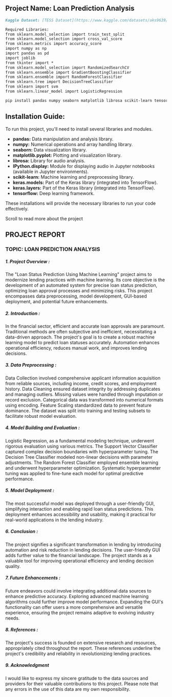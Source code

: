 ## Project Name: Loan Prediction Analysis
```markdown
Kaggle Dataset: [TESS Dataset](https://www.kaggle.com/datasets/aks9639/mydemodata/code)

Required Libraries:
from sklearn.model_selection import train_test_split
from sklearn.model_selection import cross_val_score
from sklearn.metrics import accuracy_score
import numpy as np
import pandas as pd
import joblib
from tkinter import *
from sklearn.model_selection import RandomizedSearchCV
from sklearn.ensemble import GradientBoostingClassifier
from sklearn.ensemble import RandomForestClassifier
from sklearn.tree import DecisionTreeClassifier
from sklearn import svm
from sklearn.linear_model import LogisticRegression
```

```bash
pip install pandas numpy seaborn matplotlib librosa scikit-learn tensorflow
```

## Installation Guide:

To run this project, you'll need to install several libraries and modules. 
- **pandas:** Data manipulation and analysis library. 
- **numpy:** Numerical operations and array handling library.
- **seaborn:** Data visualization library.
- **matplotlib.pyplot:** Plotting and visualization library. 
- **librosa:** Library for audio analysis. 
- **IPython.display:** Module for displaying audio in Jupyter notebooks (available in Jupyter environments).
- **scikit-learn:** Machine learning and preprocessing library. 
- **keras.models:** Part of the Keras library (integrated into TensorFlow). 
- **keras.layers:** Part of the Keras library (integrated into TensorFlow).
- **tensorflow:** Deep learning framework. 


These installations will provide the necessary libraries to run your code effectively.

Scroll to read more about the project

## PROJECT REPORT
### TOPIC: LOAN PREDICTION ANALYSIS

##### 1. Project Overview : 
The "Loan Status Prediction Using Machine Learning" project aims to modernize lending practices with machine learning. Its core objective is the development of an automated system for precise loan status prediction, optimizing loan approval processes and minimizing risks. This project encompasses data preprocessing, model development, GUI-based deployment, and potential future enhancements.

##### 2. Introduction : 
In the financial sector, efficient and accurate loan approvals are paramount. Traditional methods are often subjective and inefficient, necessitating a data-driven approach. The project's goal is to create a robust machine learning model to predict loan statuses accurately. Automation enhances operational efficiency, reduces manual work, and improves lending decisions.

##### 3. Data Preprocessing : 
Data Collection involved comprehensive applicant information acquisition from reliable sources, including income, credit scores, and employment history. Data Cleaning ensured dataset integrity by addressing duplicates and managing outliers. Missing values were handled through imputation or record exclusion. Categorical data was transformed into numerical formats using encoding. Feature Scaling standardized data to prevent feature dominance. The dataset was split into training and testing subsets to facilitate robust model evaluation.

##### 4. Model Building and Evaluation : 
Logistic Regression, as a fundamental modeling technique, underwent rigorous evaluation using various metrics. The Support Vector Classifier captured complex decision boundaries with hyperparameter tuning. The Decision Tree Classifier modeled non-linear decisions with parameter adjustments. The Random Forest Classifier employed ensemble learning and underwent hyperparameter optimization. Systematic hyperparameter tuning was applied to fine-tune each model for optimal predictive performance.

##### 5. Model Deployment : 
The most successful model was deployed through a user-friendly GUI, simplifying interaction and enabling rapid loan status predictions. This deployment enhances accessibility and usability, making it practical for real-world applications in the lending industry.

##### 6. Conclusion : 
The project signifies a significant transformation in lending by introducing automation and risk reduction in lending decisions. The user-friendly GUI adds further value to the financial landscape. The project stands as a valuable tool for improving operational efficiency and lending decision quality.

##### 7. Future Enhancements : 
Future endeavors could involve integrating additional data sources to enhance predictive accuracy. Exploring advanced machine learning algorithms could further improve model performance. Expanding the GUI's functionality can offer users a more comprehensive and versatile experience, ensuring the project remains adaptive to evolving industry needs.

##### 8. References : 
The project's success is founded on extensive research and resources, appropriately cited throughout the report. These references underline the project's credibility and reliability in revolutionizing lending practices.

##### 9. Acknowledgment
I would like to express my sincere gratitude to the data sources and providers for their valuable contributions to this project. Please note that any errors in the use of this data are my own responsibility.
